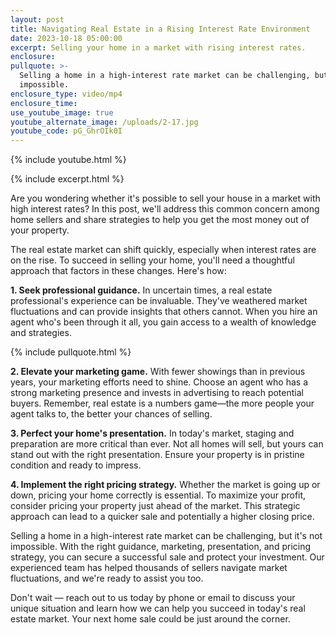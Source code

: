 ```yaml
---
layout: post
title: Navigating Real Estate in a Rising Interest Rate Environment
date: 2023-10-18 05:00:00
excerpt: Selling your home in a market with rising interest rates.
enclosure:
pullquote: >-
  Selling a home in a high-interest rate market can be challenging, but it's not
  impossible.
enclosure_type: video/mp4
enclosure_time:
use_youtube_image: true
youtube_alternate_image: /uploads/2-17.jpg
youtube_code: pG_GhrOIk0I
---
```

{% include youtube.html %}

{% include excerpt.html %}

Are you wondering whether it's possible to sell your house in a market with high interest rates? In this post, we'll address this common concern among home sellers and share strategies to help you get the most money out of your property.

The real estate market can shift quickly, especially when interest rates are on the rise. To succeed in selling your home, you'll need a thoughtful approach that factors in these changes. Here's how:

**1\. Seek professional guidance.** In uncertain times, a real estate professional's experience can be invaluable. They've weathered market fluctuations and can provide insights that others cannot. When you hire an agent who's been through it all, you gain access to a wealth of knowledge and strategies.

{% include pullquote.html %}

**2\. Elevate your marketing game.** With fewer showings than in previous years, your marketing efforts need to shine. Choose an agent who has a strong marketing presence and invests in advertising to reach potential buyers. Remember, real estate is a numbers game—the more people your agent talks to, the better your chances of selling.

**3\. Perfect your home's presentation.** In today's market, staging and preparation are more critical than ever. Not all homes will sell, but yours can stand out with the right presentation. Ensure your property is in pristine condition and ready to impress.

**4\. Implement the right pricing strategy.** Whether the market is going up or down, pricing your home correctly is essential. To maximize your profit, consider pricing your property just ahead of the market. This strategic approach can lead to a quicker sale and potentially a higher closing price.

Selling a home in a high-interest rate market can be challenging, but it's not impossible. With the right guidance, marketing, presentation, and pricing strategy, you can secure a successful sale and protect your investment. Our experienced team has helped thousands of sellers navigate market fluctuations, and we're ready to assist you too.

Don't wait — reach out to us today by phone or email to discuss your unique situation and learn how we can help you succeed in today's real estate market. Your next home sale could be just around the corner.